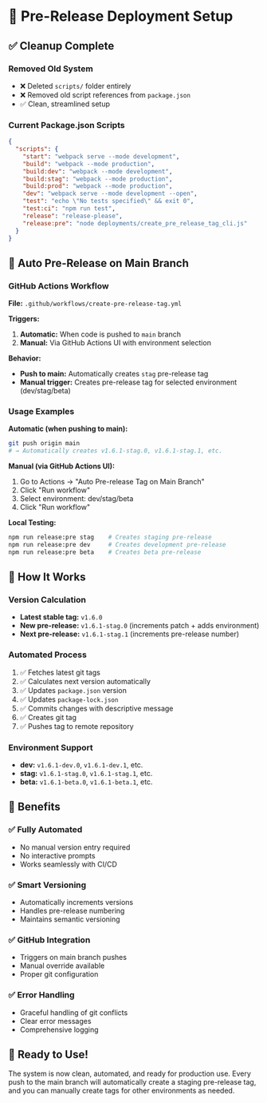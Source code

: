 # 🚀 Pre-Release Deployment Setup

## ✅ Cleanup Complete

### Removed Old System
- ❌ Deleted `scripts/` folder entirely
- ❌ Removed old script references from `package.json`
- ✅ Clean, streamlined setup

### Current Package.json Scripts
```json
{
  "scripts": {
    "start": "webpack serve --mode development",
    "build": "webpack --mode production",
    "build:dev": "webpack --mode development", 
    "build:stag": "webpack --mode production",
    "build:prod": "webpack --mode production",
    "dev": "webpack serve --mode development --open",
    "test": "echo \"No tests specified\" && exit 0",
    "test:ci": "npm run test",
    "release": "release-please",
    "release:pre": "node deployments/create_pre_release_tag_cli.js"
  }
}
```

## 🎯 Auto Pre-Release on Main Branch

### GitHub Actions Workflow
**File:** `.github/workflows/create-pre-release-tag.yml`

**Triggers:**
1. **Automatic:** When code is pushed to `main` branch
2. **Manual:** Via GitHub Actions UI with environment selection

**Behavior:**
- **Push to main:** Automatically creates `stag` pre-release tag
- **Manual trigger:** Creates pre-release tag for selected environment (dev/stag/beta)

### Usage Examples

**Automatic (when pushing to main):**
```bash
git push origin main
# → Automatically creates v1.6.1-stag.0, v1.6.1-stag.1, etc.
```

**Manual (via GitHub Actions UI):**
1. Go to Actions → "Auto Pre-release Tag on Main Branch"
2. Click "Run workflow"
3. Select environment: dev/stag/beta
4. Click "Run workflow"

**Local Testing:**
```bash
npm run release:pre stag    # Creates staging pre-release
npm run release:pre dev     # Creates development pre-release  
npm run release:pre beta    # Creates beta pre-release
```

## 🔧 How It Works

### Version Calculation
- **Latest stable tag:** `v1.6.0`
- **New pre-release:** `v1.6.1-stag.0` (increments patch + adds environment)
- **Next pre-release:** `v1.6.1-stag.1` (increments pre-release number)

### Automated Process
1. ✅ Fetches latest git tags
2. ✅ Calculates next version automatically
3. ✅ Updates `package.json` version
4. ✅ Updates `package-lock.json`
5. ✅ Commits changes with descriptive message
6. ✅ Creates git tag
7. ✅ Pushes tag to remote repository

### Environment Support
- **dev:** `v1.6.1-dev.0`, `v1.6.1-dev.1`, etc.
- **stag:** `v1.6.1-stag.0`, `v1.6.1-stag.1`, etc.
- **beta:** `v1.6.1-beta.0`, `v1.6.1-beta.1`, etc.

## 🎉 Benefits

### ✅ Fully Automated
- No manual version entry required
- No interactive prompts
- Works seamlessly with CI/CD

### ✅ Smart Versioning
- Automatically increments versions
- Handles pre-release numbering
- Maintains semantic versioning

### ✅ GitHub Integration
- Triggers on main branch pushes
- Manual override available
- Proper git configuration

### ✅ Error Handling
- Graceful handling of git conflicts
- Clear error messages
- Comprehensive logging

## 🚀 Ready to Use!

The system is now clean, automated, and ready for production use. Every push to the main branch will automatically create a staging pre-release tag, and you can manually create tags for other environments as needed.
